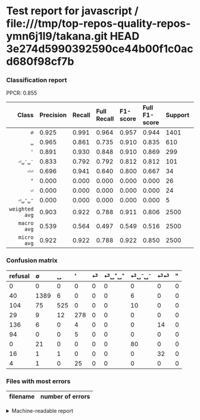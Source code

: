 # Test report for javascript / file:///tmp/top-repos-quality-repos-ymn6j1l9/takana.git HEAD 3e274d5990392590ce44b00f1c0acd680f98cf7b

### Classification report

PPCR: 0.855

| Class | Precision | Recall | Full Recall | F1-score | Full F1-score | Support | Full Support | PPCR |
|------:|:----------|:-------|:------------|:---------|:---------|:--------|:-------------|:-----|
| `∅` | 0.925| 0.991| 0.964| 0.957| 0.944| 1401| 1441| 0.972 |
| `␣` | 0.965| 0.861| 0.735| 0.910| 0.835| 610| 714| 0.854 |
| `'` | 0.891| 0.930| 0.848| 0.910| 0.869| 299| 328| 0.912 |
| `⏎␣⁻␣⁻` | 0.833| 0.792| 0.792| 0.812| 0.812| 101| 101| 1.000 |
| `⏎⏎` | 0.696| 0.941| 0.640| 0.800| 0.667| 34| 50| 0.680 |
| `"` | 0.000| 0.000| 0.000| 0.000| 0.000| 26| 30| 0.867 |
| `⏎` | 0.000| 0.000| 0.000| 0.000| 0.000| 24| 160| 0.150 |
| `⏎␣⁺␣⁺` | 0.000| 0.000| 0.000| 0.000| 0.000| 5| 99| 0.051 |
| `weighted avg` | 0.903| 0.922| 0.788| 0.911| 0.806| 2500| 2923| 0.855 |
| `macro avg` | 0.539| 0.564| 0.497| 0.549| 0.516| 2500| 2923| 0.855 |
| `micro avg` | 0.922| 0.922| 0.788| 0.922| 0.850| 2500| 2923| 0.855 |

### Confusion matrix

|refusal|  ∅| ␣| '| ⏎| ⏎␣⁺␣⁺| ⏎␣⁻␣⁻| ⏎⏎| "| 
|:---|:---|:---|:---|:---|:---|:---|:---|:---|
|0 |0 |0 |0 |0 |0 |0 |0 |0 |
|40 |1389 |6 |0 |0 |0 |6 |0 |0 |
|104 |75 |525 |0 |0 |0 |10 |0 |0 |
|29 |9 |12 |278 |0 |0 |0 |0 |0 |
|136 |6 |0 |4 |0 |0 |0 |14 |0 |
|94 |0 |0 |5 |0 |0 |0 |0 |0 |
|0 |21 |0 |0 |0 |0 |80 |0 |0 |
|16 |1 |1 |0 |0 |0 |0 |32 |0 |
|4 |1 |0 |25 |0 |0 |0 |0 |0 |

### Files with most errors

| filename | number of errors|
|:----:|:-----|

<details>
    <summary>Machine-readable report</summary>
```json
{
  "cl_report": {"\"": {"f1-score": 0.0, "precision": 0.0, "recall": 0.0, "support": 26}, "\u0027": {"f1-score": 0.9099836333878887, "precision": 0.8910256410256411, "recall": 0.9297658862876255, "support": 299}, "macro avg": {"f1-score": 0.5486232690956825, "precision": 0.5387314568809123, "recall": 0.5643889990011332, "support": 2500}, "micro avg": {"f1-score": 0.9216, "precision": 0.9216, "recall": 0.9216, "support": 2500}, "weighted avg": {"f1-score": 0.9108064137803722, "precision": 0.9034115581895352, "recall": 0.9216, "support": 2500}, "\u2205": {"f1-score": 0.9569410954185326, "precision": 0.9247669773635153, "recall": 0.9914346895074947, "support": 1401}, "\u23ce": {"f1-score": 0.0, "precision": 0.0, "recall": 0.0, "support": 24}, "\u23ce\u23ce": {"f1-score": 0.7999999999999999, "precision": 0.6956521739130435, "recall": 0.9411764705882353, "support": 34}, "\u23ce\u2423\u207a\u2423\u207a": {"f1-score": 0.0, "precision": 0.0, "recall": 0.0, "support": 5}, "\u23ce\u2423\u207b\u2423\u207b": {"f1-score": 0.8121827411167514, "precision": 0.8333333333333334, "recall": 0.7920792079207921, "support": 101}, "\u2423": {"f1-score": 0.9098786828422877, "precision": 0.9650735294117647, "recall": 0.860655737704918, "support": 610}},
  "cl_report_full": {"\"": {"f1-score": 0.0, "precision": 0.0, "recall": 0.0, "support": 30}, "\u0027": {"f1-score": 0.86875, "precision": 0.8910256410256411, "recall": 0.8475609756097561, "support": 328}, "macro avg": {"f1-score": 0.515774044478913, "precision": 0.5387314568809123, "recall": 0.4973560312280475, "support": 2923}, "micro avg": {"f1-score": 0.8497141803429836, "precision": 0.9216, "recall": 0.7882312692439275, "support": 2923}, "weighted avg": {"f1-score": 0.8061819110292135, "precision": 0.8323152240846919, "recall": 0.7882312692439275, "support": 2923}, "\u2205": {"f1-score": 0.9439347604485219, "precision": 0.9247669773635153, "recall": 0.963913948646773, "support": 1441}, "\u23ce": {"f1-score": 0.0, "precision": 0.0, "recall": 0.0, "support": 160}, "\u23ce\u23ce": {"f1-score": 0.6666666666666666, "precision": 0.6956521739130435, "recall": 0.64, "support": 50}, "\u23ce\u2423\u207a\u2423\u207a": {"f1-score": 0.0, "precision": 0.0, "recall": 0.0, "support": 99}, "\u23ce\u2423\u207b\u2423\u207b": {"f1-score": 0.8121827411167514, "precision": 0.8333333333333334, "recall": 0.7920792079207921, "support": 101}, "\u2423": {"f1-score": 0.834658187599364, "precision": 0.9650735294117647, "recall": 0.7352941176470589, "support": 714}},
  "ppcr": 0.8552856654122477
}
```
</details>
